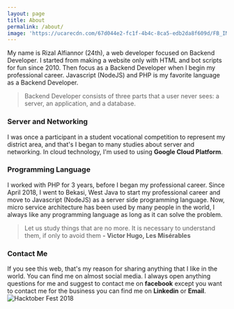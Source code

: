 ```yaml
---
layout: page
title: About
permalink: /about/
image: 'https://ucarecdn.com/67d044e2-fc1f-4b4c-8ca5-edb2da8f609d/FB_IMG_1555259424877.jpg'
---
```


My name is Rizal Alfiannor (24th), a web developer focused on Backend Developer.  I started from making a website only with HTML and bot scripts for fun since 2010. Then focus as a Backend Developer when I begin my professional career. Javascript (NodeJS) and PHP is my favorite language as a Backend Developer. 

> Backend Developer consists of three parts that a user never sees: a server, an application, and a database.


### Server and Networking

I was once a participant in a student vocational competition to represent my district area, and that's I began to many studies about server and networking. In cloud technology, I'm used to using **Google Cloud Platform**.

### Programming Language
I worked with PHP for 3 years, before I began my professional career. Since April 2018, I went to Bekasi, West Java to start my professional career and move to Javascript (NodeJS) as a server side programming language. Now, micro service architecture has been used by many people in the world, I always like any programming language as long as it can solve the problem.

> Let us study things that are no more. It is necessary to understand them, if only to avoid them **- Victor Hugo, Les Misérables**

### Contact Me
If you see this web, that's my reason for sharing anything that I like in the world. You can find me on almost social media. I always open anything questions for me and suggest to contact me on **facebook** except you want to contact me for the business you can find me on **Linkedin** or **Email**.
![Hacktober Fest 2018](https://ucarecdn.com/988fc5bb-1842-40dc-8a1a-44f15fb6b354/FotodariRizalAlfiannor)